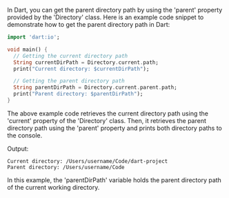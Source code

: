 In Dart, you can get the parent directory path by using the 'parent' property provided by the 'Directory' class. Here is an example code snippet to demonstrate how to get the parent directory path in Dart:

```dart
import 'dart:io';

void main() {
  // Getting the current directory path
  String currentDirPath = Directory.current.path;
  print("Current directory: $currentDirPath");

  // Getting the parent directory path
  String parentDirPath = Directory.current.parent.path;
  print("Parent directory: $parentDirPath");
}
```

The above example code retrieves the current directory path using the 'current' property of the 'Directory' class. Then, it retrieves the parent directory path using the 'parent' property and prints both directory paths to the console.

Output:
```
Current directory: /Users/username/Code/dart-project
Parent directory: /Users/username/Code
```

In this example, the 'parentDirPath' variable holds the parent directory path of the current working directory.